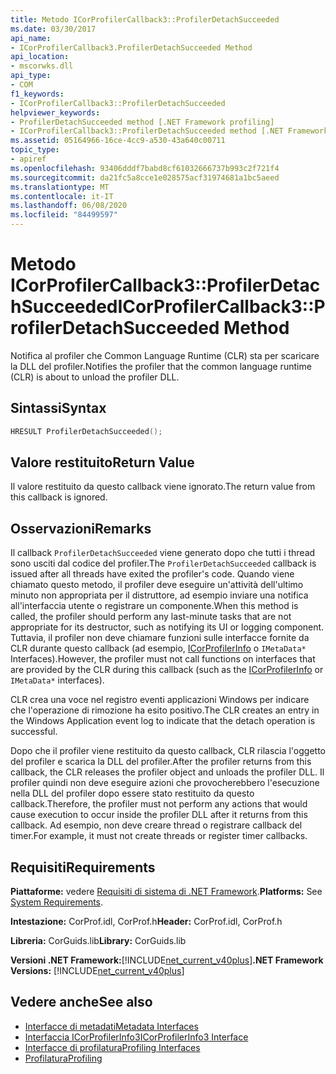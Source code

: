 ```yaml
---
title: Metodo ICorProfilerCallback3::ProfilerDetachSucceeded
ms.date: 03/30/2017
api_name:
- ICorProfilerCallback3.ProfilerDetachSucceeded Method
api_location:
- mscorwks.dll
api_type:
- COM
f1_keywords:
- ICorProfilerCallback3::ProfilerDetachSucceeded
helpviewer_keywords:
- ProfilerDetachSucceeded method [.NET Framework profiling]
- ICorProfilerCallback3::ProfilerDetachSucceeded method [.NET Framework profiling]
ms.assetid: 05164966-16ce-4cc9-a530-43a640c00711
topic_type:
- apiref
ms.openlocfilehash: 93406dddf7babd8cf61032666737b993c2f721f4
ms.sourcegitcommit: da21fc5a8cce1e028575acf31974681a1bc5aeed
ms.translationtype: MT
ms.contentlocale: it-IT
ms.lasthandoff: 06/08/2020
ms.locfileid: "84499597"
---
```

# <a name="icorprofilercallback3profilerdetachsucceeded-method"></a><span data-ttu-id="8a7af-102">Metodo ICorProfilerCallback3::ProfilerDetachSucceeded</span><span class="sxs-lookup"><span data-stu-id="8a7af-102">ICorProfilerCallback3::ProfilerDetachSucceeded Method</span></span>
<span data-ttu-id="8a7af-103">Notifica al profiler che Common Language Runtime (CLR) sta per scaricare la DLL del profiler.</span><span class="sxs-lookup"><span data-stu-id="8a7af-103">Notifies the profiler that the common language runtime (CLR) is about to unload the profiler DLL.</span></span>  
  
## <a name="syntax"></a><span data-ttu-id="8a7af-104">Sintassi</span><span class="sxs-lookup"><span data-stu-id="8a7af-104">Syntax</span></span>  
  
```cpp  
HRESULT ProfilerDetachSucceeded();  
```  
  
## <a name="return-value"></a><span data-ttu-id="8a7af-105">Valore restituito</span><span class="sxs-lookup"><span data-stu-id="8a7af-105">Return Value</span></span>  
 <span data-ttu-id="8a7af-106">Il valore restituito da questo callback viene ignorato.</span><span class="sxs-lookup"><span data-stu-id="8a7af-106">The return value from this callback is ignored.</span></span>  
  
## <a name="remarks"></a><span data-ttu-id="8a7af-107">Osservazioni</span><span class="sxs-lookup"><span data-stu-id="8a7af-107">Remarks</span></span>  
 <span data-ttu-id="8a7af-108">Il callback `ProfilerDetachSucceeded` viene generato dopo che tutti i thread sono usciti dal codice del profiler.</span><span class="sxs-lookup"><span data-stu-id="8a7af-108">The `ProfilerDetachSucceeded` callback is issued after all threads have exited the profiler's code.</span></span> <span data-ttu-id="8a7af-109">Quando viene chiamato questo metodo, il profiler deve eseguire un'attività dell'ultimo minuto non appropriata per il distruttore, ad esempio inviare una notifica all'interfaccia utente o registrare un componente.</span><span class="sxs-lookup"><span data-stu-id="8a7af-109">When this method is called, the profiler should perform any last-minute tasks that are not appropriate for its destructor, such as notifying its UI or logging component.</span></span> <span data-ttu-id="8a7af-110">Tuttavia, il profiler non deve chiamare funzioni sulle interfacce fornite da CLR durante questo callback (ad esempio, [ICorProfilerInfo](icorprofilerinfo-interface.md) o `IMetaData*` Interfaces).</span><span class="sxs-lookup"><span data-stu-id="8a7af-110">However, the profiler must not call functions on interfaces that are provided by the CLR during this callback (such as the [ICorProfilerInfo](icorprofilerinfo-interface.md) or `IMetaData*` interfaces).</span></span>  
  
 <span data-ttu-id="8a7af-111">CLR crea una voce nel registro eventi applicazioni Windows per indicare che l'operazione di rimozione ha esito positivo.</span><span class="sxs-lookup"><span data-stu-id="8a7af-111">The CLR creates an entry in the Windows Application event log to indicate that the detach operation is successful.</span></span>  
  
 <span data-ttu-id="8a7af-112">Dopo che il profiler viene restituito da questo callback, CLR rilascia l'oggetto del profiler e scarica la DLL del profiler.</span><span class="sxs-lookup"><span data-stu-id="8a7af-112">After the profiler returns from this callback, the CLR releases the profiler object and unloads the profiler DLL.</span></span> <span data-ttu-id="8a7af-113">Il profiler quindi non deve eseguire azioni che provocherebbero l'esecuzione nella DLL del profiler dopo essere stato restituito da questo callback.</span><span class="sxs-lookup"><span data-stu-id="8a7af-113">Therefore, the profiler must not perform any actions that would cause execution to occur inside the profiler DLL after it returns from this callback.</span></span> <span data-ttu-id="8a7af-114">Ad esempio, non deve creare thread o registrare callback del timer.</span><span class="sxs-lookup"><span data-stu-id="8a7af-114">For example, it must not create threads or register timer callbacks.</span></span>  
  
## <a name="requirements"></a><span data-ttu-id="8a7af-115">Requisiti</span><span class="sxs-lookup"><span data-stu-id="8a7af-115">Requirements</span></span>  
 <span data-ttu-id="8a7af-116">**Piattaforme:** vedere [Requisiti di sistema di .NET Framework](../../get-started/system-requirements.md).</span><span class="sxs-lookup"><span data-stu-id="8a7af-116">**Platforms:** See [System Requirements](../../get-started/system-requirements.md).</span></span>  
  
 <span data-ttu-id="8a7af-117">**Intestazione:** CorProf.idl, CorProf.h</span><span class="sxs-lookup"><span data-stu-id="8a7af-117">**Header:** CorProf.idl, CorProf.h</span></span>  
  
 <span data-ttu-id="8a7af-118">**Libreria:** CorGuids.lib</span><span class="sxs-lookup"><span data-stu-id="8a7af-118">**Library:** CorGuids.lib</span></span>  
  
 <span data-ttu-id="8a7af-119">**Versioni .NET Framework:**[!INCLUDE[net_current_v40plus](../../../../includes/net-current-v40plus-md.md)]</span><span class="sxs-lookup"><span data-stu-id="8a7af-119">**.NET Framework Versions:** [!INCLUDE[net_current_v40plus](../../../../includes/net-current-v40plus-md.md)]</span></span>  
  
## <a name="see-also"></a><span data-ttu-id="8a7af-120">Vedere anche</span><span class="sxs-lookup"><span data-stu-id="8a7af-120">See also</span></span>

- [<span data-ttu-id="8a7af-121">Interfacce di metadati</span><span class="sxs-lookup"><span data-stu-id="8a7af-121">Metadata Interfaces</span></span>](../metadata/metadata-interfaces.md)
- [<span data-ttu-id="8a7af-122">Interfaccia ICorProfilerInfo3</span><span class="sxs-lookup"><span data-stu-id="8a7af-122">ICorProfilerInfo3 Interface</span></span>](icorprofilerinfo3-interface.md)
- [<span data-ttu-id="8a7af-123">Interfacce di profilatura</span><span class="sxs-lookup"><span data-stu-id="8a7af-123">Profiling Interfaces</span></span>](profiling-interfaces.md)
- [<span data-ttu-id="8a7af-124">Profilatura</span><span class="sxs-lookup"><span data-stu-id="8a7af-124">Profiling</span></span>](index.md)
